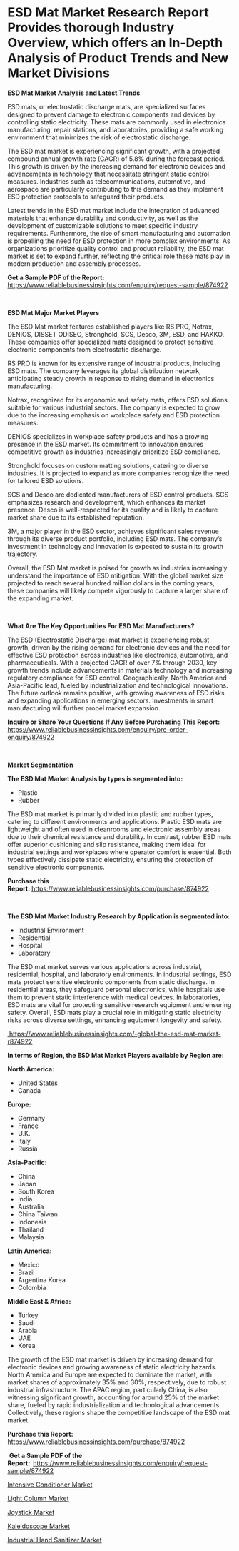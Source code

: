 <p><h1>ESD Mat Market Research Report Provides thorough Industry Overview, which offers an In-Depth Analysis of Product Trends and New Market Divisions</h1></p><p><strong>ESD Mat Market Analysis and Latest Trends</strong></p>
<p><p>ESD mats, or electrostatic discharge mats, are specialized surfaces designed to prevent damage to electronic components and devices by controlling static electricity. These mats are commonly used in electronics manufacturing, repair stations, and laboratories, providing a safe working environment that minimizes the risk of electrostatic discharge.</p><p>The ESD mat market is experiencing significant growth, with a projected compound annual growth rate (CAGR) of 5.8% during the forecast period. This growth is driven by the increasing demand for electronic devices and advancements in technology that necessitate stringent static control measures. Industries such as telecommunications, automotive, and aerospace are particularly contributing to this demand as they implement ESD protection protocols to safeguard their products.</p><p>Latest trends in the ESD mat market include the integration of advanced materials that enhance durability and conductivity, as well as the development of customizable solutions to meet specific industry requirements. Furthermore, the rise of smart manufacturing and automation is propelling the need for ESD protection in more complex environments. As organizations prioritize quality control and product reliability, the ESD mat market is set to expand further, reflecting the critical role these mats play in modern production and assembly processes.</p></p>
<p><strong>Get a Sample PDF of the Report:&nbsp;</strong> <a href="https://www.reliablebusinessinsights.com/enquiry/request-sample/874922">https://www.reliablebusinessinsights.com/enquiry/request-sample/874922</a></p>
<p>&nbsp;</p>
<p><strong>ESD Mat Major Market Players</strong></p>
<p><p>The ESD Mat market features established players like RS PRO, Notrax, DENIOS, DISSET ODISEO, Stronghold, SCS, Desco, 3M, ESD, and HAKKO. These companies offer specialized mats designed to protect sensitive electronic components from electrostatic discharge.</p><p>RS PRO is known for its extensive range of industrial products, including ESD mats. The company leverages its global distribution network, anticipating steady growth in response to rising demand in electronics manufacturing.</p><p>Notrax, recognized for its ergonomic and safety mats, offers ESD solutions suitable for various industrial sectors. The company is expected to grow due to the increasing emphasis on workplace safety and ESD protection measures.</p><p>DENIOS specializes in workplace safety products and has a growing presence in the ESD market. Its commitment to innovation ensures competitive growth as industries increasingly prioritize ESD compliance.</p><p>Stronghold focuses on custom matting solutions, catering to diverse industries. It is projected to expand as more companies recognize the need for tailored ESD solutions.</p><p>SCS and Desco are dedicated manufacturers of ESD control products. SCS emphasizes research and development, which enhances its market presence. Desco is well-respected for its quality and is likely to capture market share due to its established reputation.</p><p>3M, a major player in the ESD sector, achieves significant sales revenue through its diverse product portfolio, including ESD mats. The company’s investment in technology and innovation is expected to sustain its growth trajectory.</p><p>Overall, the ESD Mat market is poised for growth as industries increasingly understand the importance of ESD mitigation. With the global market size projected to reach several hundred million dollars in the coming years, these companies will likely compete vigorously to capture a larger share of the expanding market.</p></p>
<p>&nbsp;</p>
<p><strong>What Are The Key Opportunities For ESD Mat Manufacturers?</strong></p>
<p><p>The ESD (Electrostatic Discharge) mat market is experiencing robust growth, driven by the rising demand for electronic devices and the need for effective ESD protection across industries like electronics, automotive, and pharmaceuticals. With a projected CAGR of over 7% through 2030, key growth trends include advancements in materials technology and increasing regulatory compliance for ESD control. Geographically, North America and Asia-Pacific lead, fueled by industrialization and technological innovations. The future outlook remains positive, with growing awareness of ESD risks and expanding applications in emerging sectors. Investments in smart manufacturing will further propel market expansion.</p></p>
<p><strong>Inquire or Share Your Questions If Any Before Purchasing This Report:</strong> <a href="https://www.reliablebusinessinsights.com/enquiry/pre-order-enquiry/874922">https://www.reliablebusinessinsights.com/enquiry/pre-order-enquiry/874922</a></p>
<p>&nbsp;</p>
<p><strong>Market Segmentation</strong></p>
<p><strong>The ESD Mat Market Analysis by types is segmented into:</strong></p>
<p><ul><li>Plastic</li><li>Rubber</li></ul></p>
<p><p>The ESD mat market is primarily divided into plastic and rubber types, catering to different environments and applications. Plastic ESD mats are lightweight and often used in cleanrooms and electronic assembly areas due to their chemical resistance and durability. In contrast, rubber ESD mats offer superior cushioning and slip resistance, making them ideal for industrial settings and workplaces where operator comfort is essential. Both types effectively dissipate static electricity, ensuring the protection of sensitive electronic components.</p></p>
<p><strong>Purchase this Report:&nbsp;</strong><a href="https://www.reliablebusinessinsights.com/purchase/874922">https://www.reliablebusinessinsights.com/purchase/874922</a></p>
<p>&nbsp;</p>
<p><strong>The ESD Mat Market Industry Research by Application is segmented into:</strong></p>
<p><ul><li>Industrial Environment</li><li>Residential</li><li>Hospital</li><li>Laboratory</li></ul></p>
<p><p>The ESD mat market serves various applications across industrial, residential, hospital, and laboratory environments. In industrial settings, ESD mats protect sensitive electronic components from static discharge. In residential areas, they safeguard personal electronics, while hospitals use them to prevent static interference with medical devices. In laboratories, ESD mats are vital for protecting sensitive research equipment and ensuring safety. Overall, ESD mats play a crucial role in mitigating static electricity risks across diverse settings, enhancing equipment longevity and safety.</p></p>
<p><a href="https://www.reliablebusinessinsights.com/-global-the-esd-mat-market-r874922">&nbsp;https://www.reliablebusinessinsights.com/-global-the-esd-mat-market-r874922</a></p>
<p><strong>In terms of Region, the ESD Mat Market Players available by Region are:</strong></p>
<p>
    <p> <strong> North America: </strong>
        <ul>
            <li>United States</li>
            <li>Canada</li>
        </ul>
        </p> 
    <p> <strong> Europe: </strong>
        <ul>
            <li>Germany</li>
            <li>France</li>
            <li>U.K.</li>
            <li>Italy</li>
            <li>Russia</li>
        </ul>
        </p> 
    <p> <strong> Asia-Pacific: </strong>
        <ul>
            <li>China</li>
            <li>Japan</li>
            <li>South Korea</li>
            <li>India</li>
            <li>Australia</li>
            <li>China Taiwan</li>
            <li>Indonesia</li>
            <li>Thailand</li>
            <li>Malaysia</li>
        </ul>
        </p> 
    <p> <strong> Latin America: </strong>
        <ul>
            <li>Mexico</li>
            <li>Brazil</li>
            <li>Argentina Korea</li>
            <li>Colombia</li>
        </ul>
        </p> 
    <p> <strong> Middle East & Africa: </strong>
        <ul>
            <li>Turkey</li>
            <li>Saudi</li>
            <li>Arabia</li>
            <li>UAE</li>
            <li>Korea</li>
        </ul>
    </p>
    </p>
<p><p>The growth of the ESD mat market is driven by increasing demand for electronic devices and growing awareness of static electricity hazards. North America and Europe are expected to dominate the market, with market shares of approximately 35% and 30%, respectively, due to robust industrial infrastructure. The APAC region, particularly China, is also witnessing significant growth, accounting for around 25% of the market share, fueled by rapid industrialization and technological advancements. Collectively, these regions shape the competitive landscape of the ESD mat market.</p></p>
<p><strong>Purchase this Report: </strong><a href="https://www.reliablebusinessinsights.com/purchase/874922">https://www.reliablebusinessinsights.com/purchase/874922</a></p>
<p>&nbsp;<strong>Get a Sample PDF of the Report:&nbsp;&nbsp;</strong><a href="https://www.reliablebusinessinsights.com/enquiry/request-sample/874922">https://www.reliablebusinessinsights.com/enquiry/request-sample/874922</a></p>
<p><strong></strong></p>
<p><p><a href="https://www.linkedin.com/pulse/strategic-roadmap-global-intensive-conditioner-market-tk9jc?trackingId=ZfWMLRO1Tx%2BEbGeOeGbf2Q%3D%3D">Intensive Conditioner Market</a></p><p><a href="https://www.linkedin.com/pulse/global-light-column-market-size-share-analysis-product-type-application-pfhbe?trackingId=IbhOWDAedz8qrAZSdA8SQA%3D%3D">Light Column Market</a></p><p><a href="https://www.linkedin.com/pulse/joystick-market-size-growth-industry-analysis-segmentation-regional-qjvge?trackingId=xMONwC1HSO2u%2FmpYhbTlbg%3D%3D">Joystick Market</a></p><p><a href="https://www.linkedin.com/pulse/global-kaleidoscope-industry-types-applications-market-players-ejfec?trackingId=CAKebf6pTQSLsTIYb88kfw%3D%3D">Kaleidoscope Market</a></p><p><a href="https://www.linkedin.com/pulse/industrial-hand-sanitizer-market-trends-strategic-insights-kkunc?trackingId=rkq4m6PQQVqD%2BE%2BjbSaaOA%3D%3D">Industrial Hand Sanitizer Market</a></p></p>